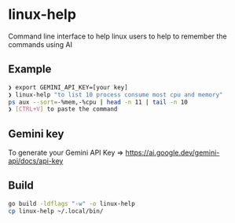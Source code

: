 # linux-help

Command line interface to help linux users to help to remember the commands using AI 

## Example
```sh
❯ export GEMINI_API_KEY=[your key]
❯ linux-help "to list 10 process consume most cpu and memory"
ps aux --sort=-%mem,-%cpu | head -n 11 | tail -n 10
❯ [CTRL+V] to paste the command
```

## Gemini key

To generate your Gemini API Key => https://ai.google.dev/gemini-api/docs/api-key


## Build

```sh
go build -ldflags "-w" -o linux-help
cp linux-help ~/.local/bin/
```
